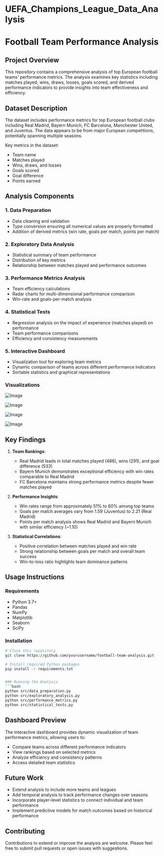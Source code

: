 # UEFA_Champions_League_Data_Analysis

# Football Team Performance Analysis

## Project Overview
This repository contains a comprehensive analysis of top European football teams' performance metrics. The analysis examines key statistics including matches played, wins, draws, losses, goals scored, and derived performance indicators to provide insights into team effectiveness and efficiency.

## Dataset Description
The dataset includes performance metrics for top European football clubs including Real Madrid, Bayern Munich, FC Barcelona, Manchester United, and Juventus. The data appears to be from major European competitions, potentially spanning multiple seasons.

Key metrics in the dataset:
- Team name
- Matches played
- Wins, draws, and losses
- Goals scored
- Goal difference
- Points earned

## Analysis Components

### 1. Data Preparation
- Data cleaning and validation
- Type conversion ensuring all numerical values are properly formatted
- Addition of derived metrics (win rate, goals per match, points per match)

### 2. Exploratory Data Analysis
- Statistical summary of team performance
- Distribution of key metrics
- Relationship between matches played and performance outcomes

### 3. Performance Metrics Analysis
- Team efficiency calculations
- Radar charts for multi-dimensional performance comparison
- Win-rate and goals-per-match analysis

### 4. Statistical Tests
- Regression analysis on the impact of experience (matches played) on performance
- Team performance comparisons
- Efficiency and consistency measurements

### 5. Interactive Dashboard
- Visualization tool for exploring team metrics
- Dynamic comparison of teams across different performance indicators
- Sortable statistics and graphical representations
### Visualizations
![Image](https://github.com/user-attachments/assets/d4de2f31-8485-45b6-8303-a3daa7264840)

![Image](https://github.com/user-attachments/assets/79b6768e-d4ae-4c77-b057-50be303fd99c)

![Image](https://github.com/user-attachments/assets/1d28684c-5bcf-4eff-a758-42014ce81e5a)

![Image](https://github.com/user-attachments/assets/6d473c44-f747-4e58-9434-9d36c3ae87b7)


## Key Findings

1. **Team Rankings**:
   - Real Madrid leads in total matches played (486), wins (291), and goal difference (533)
   - Bayern Munich demonstrates exceptional efficiency with win rates comparable to Real Madrid
   - FC Barcelona maintains strong performance metrics despite fewer matches played

2. **Performance Insights**:
   - Win rates range from approximately 51% to 60% among top teams
   - Goals per match averages vary from 1.59 (Juventus) to 2.21 (Real Madrid)
   - Points per match analysis shows Real Madrid and Bayern Munich with similar efficiency (~1.10)

3. **Statistical Correlations**:
   - Positive correlation between matches played and win rate
   - Strong relationship between goals per match and overall team success
   - Win-to-loss ratio highlights team dominance patterns

## Usage Instructions

### Requirements
- Python 3.7+
- Pandas
- NumPy
- Matplotlib
- Seaborn
- SciPy

### Installation
```bash
# Clone this repository
git clone https://github.com/yourusername/football-team-analysis.git

# Install required Python packages
pip install -r requirements.txt


### Running the Analysis
```bash
python src/data_preparation.py
python src/exploratory_analysis.py
python src/performance_metrics.py
python src/statistical_tests.py
```

## Dashboard Preview
The interactive dashboard provides dynamic visualization of team performance metrics, allowing users to:
- Compare teams across different performance indicators
- View rankings based on selected metrics
- Analyze efficiency and consistency patterns
- Access detailed team statistics

## Future Work
- Extend analysis to include more teams and leagues
- Add temporal analysis to track performance changes over seasons
- Incorporate player-level statistics to connect individual and team performance
- Implement predictive models for match outcomes based on historical performance

## Contributing
Contributions to extend or improve the analysis are welcome. Please feel free to submit pull requests or open issues with suggestions.

